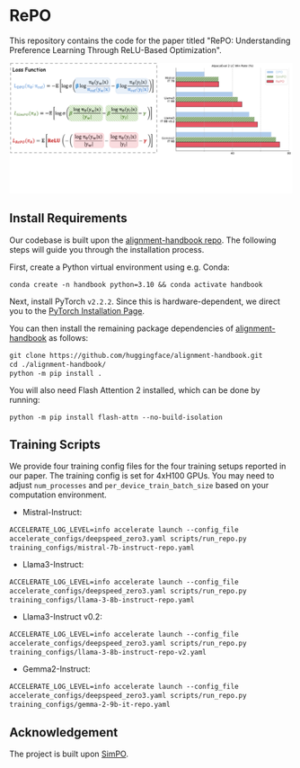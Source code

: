 # RePO

This repository contains the code for the paper titled "RePO: Understanding Preference Learning Through ReLU-Based Optimization".

<img src="./teaser2.png" width="1000px"></img>

## Install Requirements

Our codebase is built upon the [alignment-handbook repo](https://github.com/huggingface/alignment-handbook). The following steps will guide you through the installation process.

First, create a Python virtual environment using e.g. Conda:
```shell
conda create -n handbook python=3.10 && conda activate handbook
```

Next, install PyTorch `v2.2.2`. Since this is hardware-dependent, we
direct you to the [PyTorch Installation Page](https://pytorch.org/get-started/locally/).

You can then install the remaining package dependencies of [alignment-handbook](https://github.com/huggingface/alignment-handbook) as follows:

```shell
git clone https://github.com/huggingface/alignment-handbook.git
cd ./alignment-handbook/
python -m pip install .
```

You will also need Flash Attention 2 installed, which can be done by running:

```shell
python -m pip install flash-attn --no-build-isolation
```

## Training Scripts

We provide four training config files for the four training setups reported in our paper. The training config is set for 4xH100 GPUs. You may need to adjust `num_processes` and `per_device_train_batch_size` based on your computation environment. 


* Mistral-Instruct:
```shell
ACCELERATE_LOG_LEVEL=info accelerate launch --config_file accelerate_configs/deepspeed_zero3.yaml scripts/run_repo.py training_configs/mistral-7b-instruct-repo.yaml
```
* Llama3-Instruct:
```shell
ACCELERATE_LOG_LEVEL=info accelerate launch --config_file accelerate_configs/deepspeed_zero3.yaml scripts/run_repo.py training_configs/llama-3-8b-instruct-repo.yaml
```
* Llama3-Instruct v0.2:
```shell
ACCELERATE_LOG_LEVEL=info accelerate launch --config_file accelerate_configs/deepspeed_zero3.yaml scripts/run_repo.py training_configs/llama-3-8b-instruct-repo-v2.yaml
```
* Gemma2-Instruct:
```shell
ACCELERATE_LOG_LEVEL=info accelerate launch --config_file accelerate_configs/deepspeed_zero3.yaml scripts/run_repo.py training_configs/gemma-2-9b-it-repo.yaml
```

## Acknowledgement
The project is built upon [SimPO](https://github.com/princeton-nlp/SimPO).
